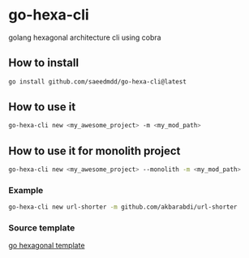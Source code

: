 # go-hexa-cli
golang hexagonal architecture cli using cobra

## How to install
```bash
go install github.com/saeedmdd/go-hexa-cli@latest
```
## How to use it
```bash
go-hexa-cli new <my_awesome_project> -m <my_mod_path>
```
## How to use it for monolith project
```bash
go-hexa-cli new <my_awesome_project> --monolith -m <my_mod_path>
```
### Example
```bash
go-hexa-cli new url-shorter -m github.com/akbarabdi/url-shorter 
```
### Source template

[go hexagonal template](https://github.com/professionsforall/hexagonal-template)
